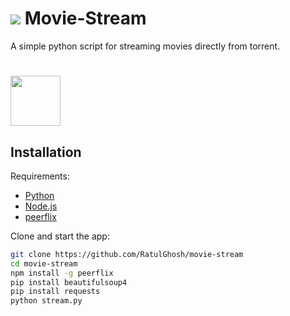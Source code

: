 # <img src="http://www.coquo.co.uk/assets/uploads/2013/10/live-streaming.svg" /> Movie-Stream

A simple python script for streaming movies directly from torrent.

# <img src="https://img.shields.io/badge/license-MIT-blue.svg?style=flat" width="80" />

## Installation

Requirements:

* [Python](https://www.python.org/)
* [Node.js](https://nodejs.org/en/)
* [peerflix](https://github.com/mafintosh/peerflix)

Clone and start the app:

```sh
git clone https://github.com/RatulGhosh/movie-stream
cd movie-stream
npm install -g peerflix
pip install beautifulsoup4
pip install requests
python stream.py
```
